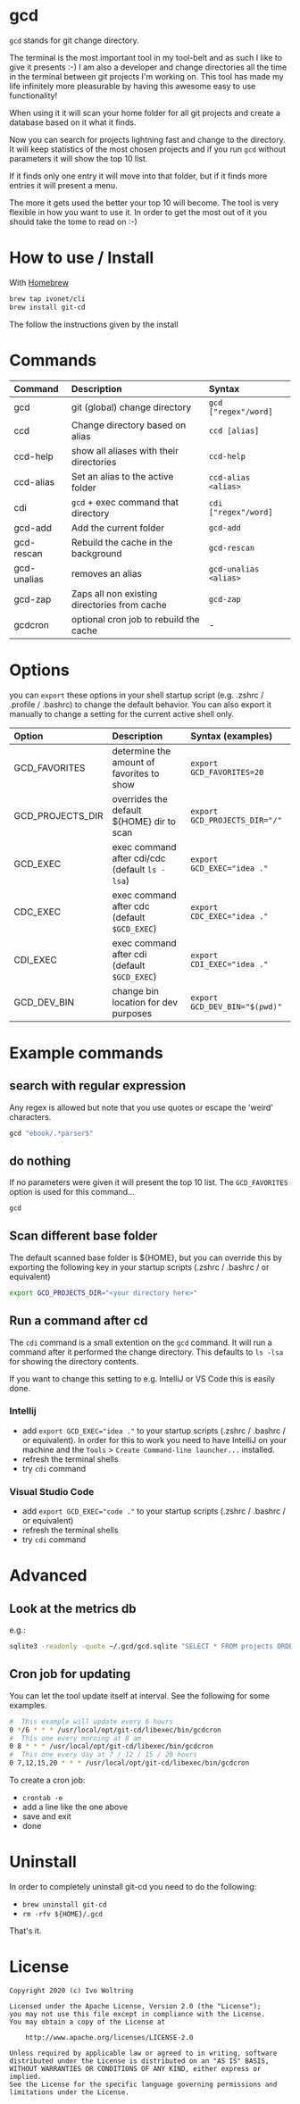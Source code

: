 # gcd

`gcd` stands for git change directory.

The terminal is the most important tool in my tool-belt and as such I like to give it presents :-)
I am also a developer and change directories all the time in the terminal between git projects I'm working on.
This tool has made my life infinitely more pleasurable by having this awesome easy to use functionality!

When using it it will scan your home folder for all git projects and create a database based on it what it finds.

Now you can search for projects lightning fast and change to the directory.
It will keep statistics of the most chosen projects and if you run `gcd` without parameters it will show the top 10 list.

If it finds only one entry it will move into that folder, but if it finds more entries it will present a menu.

The more it gets used the better your top 10 will become. The tool is very flexible in how you want to use it.
In order to get the most out of it you should take the tome to read on :-)

# How to use / Install

With [Homebrew](https://brew.sh)

```bash
brew tap ivonet/cli
brew install git-cd
```

The follow the instructions given by the install

# Commands

| Command     | Description                                  | Syntax                            |
|:----------- |:---------------------------------------------|:----------------------------------|
| gcd         | git (global) change directory                | `gcd ["regex"/word]`              |
| ccd         | Change directory based on alias              | `ccd [alias]`                     |
| ccd-help    | show all aliases with their directories      | `ccd-help`                        |
| ccd-alias   | Set an alias to the active folder            | `ccd-alias <alias>`               |
| cdi         | `gcd` + exec command that directory          | `cdi ["regex"/word]`              |
| gcd-add     | Add the current folder                       | `gcd-add`                         |
| gcd-rescan  | Rebuild the cache in the background          | `gcd-rescan`                      |
| gcd-unalias | removes an alias                             | `gcd-unalias <alias>`             |
| gcd-zap     | Zaps all non existing directories from cache | `gcd-zap`                         |
| gcdcron     | optional cron job to rebuild the cache       |  -                                |


# Options

you can `export` these options in your shell startup script (e.g. .zshrc / .profile / .bashrc) to 
change the default behavior.
You can also export it manually to change a setting for the current active shell only.

| Option          | Description                                   | Syntax (examples)                 |
|:--------------- |:----------------------------------------------|:----------------------------------|
| GCD_FAVORITES   | determine the amount of favorites to show     | `export GCD_FAVORITES=20`         |
| GCD_PROJECTS_DIR| overrides the default ${HOME} dir to scan     | `export GCD_PROJECTS_DIR="/"`     |
| GCD_EXEC        | exec command after cdi/cdc (default `ls -lsa`)| `export GCD_EXEC="idea ."`        |
| CDC_EXEC        | exec command after cdc (default `$GCD_EXEC`)  | `export CDC_EXEC="idea ."`        |
| CDI_EXEC        | exec command after cdi (default `$GCD_EXEC`)  | `export CDI_EXEC="idea ."`        |
| GCD_DEV_BIN     | change bin location for dev purposes          | `export GCD_DEV_BIN="$(pwd)"`     |
  


# Example commands

## search with regular expression

Any regex is allowed but note that you use quotes or escape the 'weird' characters.

```bash
gcd "ebook/.*parser$" 
```

## do nothing

If no parameters were given it will present the top 10 list.
The `GCD_FAVORITES` option is used for this command... 

```bash
gcd
```

## Scan different base folder

The default scanned base folder is ${HOME}, but you can override this
by exporting the following key in your startup scripts (.zshrc / .bashrc / or equivalent)

```bash
export GCD_PROJECTS_DIR="<your directory here>"
```

## Run a command after cd

The `cdi` command is a small extention on the `gcd` command.
It will run a command after it performed the change directory. This defaults to `ls -lsa` for showing 
the directory contents.

If you want to change this setting to e.g. IntelliJ or VS Code this is easily done.

### Intellij 

* add `export GCD_EXEC="idea ."` to your startup scripts (.zshrc / .bashrc / or equivalent). In order for this to work you need to have IntelliJ on your machine and the `Tools` > `Create Command-line launcher...` installed.
* refresh the terminal shells 
* try `cdi` command

### Visual Studio Code

* add `export GCD_EXEC="code ."` to your startup scripts (.zshrc / .bashrc / or equivalent)
* refresh the terminal shells 
* try `cdi` command



# Advanced

## Look at the metrics db

e.g.:

```bash
sqlite3 -readonly -quote ~/.gcd/gcd.sqlite "SELECT * FROM projects ORDER BY called DESC, project LIMIT 20"
```

## Cron job for updating

You can let the tool update itself at interval.
See the following for some examples.

```bash
#  This example will update every 6 hours
0 */6 * * * /usr/local/opt/git-cd/libexec/bin/gcdcron
#  This one every morning at 8 am
0 8 * * * /usr/local/opt/git-cd/libexec/bin/gcdcron
#  This one every day at 7 / 12 / 15 / 20 hours
0 7,12,15,20 * * * /usr/local/opt/git-cd/libexec/bin/gcdcron
```

To create a cron job:

* `crontab -e`
* add a line like the one above
* save and exit
* done

# Uninstall

In order to completely uninstall git-cd you need to do the following:

* `brew uninstall git-cd`
* `rm -rfv ${HOME}/.gcd`

That's it.

# License

    Copyright 2020 (c) Ivo Woltring

    Licensed under the Apache License, Version 2.0 (the "License");
    you may not use this file except in compliance with the License.
    You may obtain a copy of the License at

        http://www.apache.org/licenses/LICENSE-2.0

    Unless required by applicable law or agreed to in writing, software
    distributed under the License is distributed on an "AS IS" BASIS,
    WITHOUT WARRANTIES OR CONDITIONS OF ANY KIND, either express or implied.
    See the License for the specific language governing permissions and
    limitations under the License.
